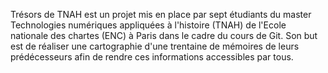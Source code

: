 Trésors de TNAH est un projet mis en place par sept étudiants du master Technologies numériques appliquées à l'histoire (TNAH) de l'Ecole nationale des chartes (ENC) à Paris dans le cadre du cours de Git. Son but est de réaliser une cartographie d'une trentaine de mémoires de leurs prédécesseurs afin de rendre ces informations accessibles par tous.

